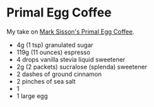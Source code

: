 # Primal Egg Coffee

My take on [Mark Sisson's Primal Egg Coffee](https://www.marksdailyapple.com/primal-egg-coffee/).

- 4g (1 tsp) granulated sugar
- 119g (11 ounces) espresso
- 4 drops vanilla stevia liquid sweetener
- 2g (2 packets) sucralose (splenda) sweetener
- 2 dashes of ground cinnamon
- 2 pinches of sea salt
- 1 
- 1 large egg
<!--stackedit_data:
eyJoaXN0b3J5IjpbLTkwNjc5ODMyMywtNzMzNjI5MzkxXX0=
-->